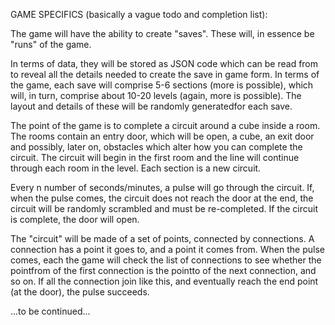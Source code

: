 GAME SPECIFICS (basically a vague todo and completion list):

The game will have the ability to create "saves". These will, in essence be "runs" of the game. 

In terms of data, they will be stored as JSON code which can be read from to reveal all the details needed to 
create the save in game form.
In terms of the game, each save will comprise 5-6 sections (more is possible), which will, in turn, comprise about 10-20 
levels (again, more is possible). The layout and details of these will be randomly generatedfor each save.

The point of the game is to complete a circuit around a cube inside a room. The rooms contain an entry door, which will be 
open, a cube, an exit door and possibly, later on, obstacles which alter how you can complete the circuit. The circuit
will begin in the first room and the line will continue through each room in the level. Each section is a new circuit. 

Every n number of seconds/minutes, a pulse will go through the circuit. If, when the pulse comes, the circuit does not reach the
door at the end, the circuit will be randomly scrambled and must be re-completed. If the circuit is complete, the door will open.

The "circuit" will be made of a set of points, connected by connections. A connection has a point it goes to, and a point it
comes from. When the pulse comes, each the game will check the list of connections to see whether the pointfrom of the first
connection is the pointto of the next connection, and so on. If all the connection join like this, and eventually reach the end 
point (at the door), the pulse succeeds.

...to be continued...